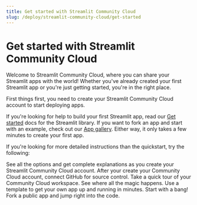 ```yaml
---
title: Get started with Streamlit Community Cloud
slug: /deploy/streamlit-community-cloud/get-started
---
```


# Get started with Streamlit Community Cloud

Welcome to Streamlit Community Cloud, where you can share your Streamlit apps with the world! Whether you've already created your first Streamlit app or you're just getting started, you're in the right place.

First things first, you need to create your Streamlit Community Cloud account to start deploying apps.

<TileContainer>
    <Tile
        icon="rocket_launch"
        title="Quickstart"
        text="Create your account and deploy an example app as fast as possible. Jump right into coding with GitHub Codespaces."
        link="/deploy/streamlit-community-cloud/get-started/quickstart"
        background="green-70"
    />
    <Tile
        icon="security"
        title="Trust and Security"
        text="Security first! If you want to read up on how we handle your data before you get started, we've got you covered."
        link="/deploy/streamlit-community-cloud/get-started/trust-and-security"
        background="green-70"
    />
</TileContainer>

If you're looking for help to build your first Streamlit app, read our [Get started](/get-started) docs for the Streamlit library. If you want to fork an app and start with an example, check out our <a href="https://streamlit.io/gallery" target="_blank">App gallery</a>. Either way, it only takes a few minutes to create your first app.

If you're looking for more detailed instructions than the quickstart, try the following:

<InlineCalloutContainer>
    <InlineCallout
        color="green-70"
        icon="person"
        bold="Create your account."
        href="/deploy/streamlit-community-cloud/get-started/create-your-account"
    >See all the options and get complete explanations as you create your Streamlit Community Cloud account.</InlineCallout>
    <InlineCallout
        color="green-70"
        icon="code"
        bold="Connect your GitHub account."
        href="/deploy/streamlit-community-cloud/get-started/connect-your-github-account"
    >After your create your Community Cloud account, connect GitHub for source control.</InlineCallout>
    <InlineCallout
        color="green-70"
        icon="computer"
        bold="Explore your workspace."
        href="/deploy/streamlit-community-cloud/get-started/explore-your-workspace"
    >Take a quick tour of your Community Cloud workspace. See where all the magic happens.</InlineCallout>
    <InlineCallout
        color="green-70"
        icon="auto_fix_high"
        bold="Deploy an app from a template."
        href="/deploy/streamlit-community-cloud/get-started/deploy-from-a-template"
    >Use a template to get your own app up and running in minutes.</InlineCallout>
    <InlineCallout
        color="green-70"
        icon="fork_right"
        bold="Fork and edit a public app."
        href="/deploy/streamlit-community-cloud/get-started/fork-and-edit-a-public-app"
    >Start with a bang! Fork a public app and jump right into the code.</InlineCallout>
</InlineCalloutContainer>
